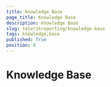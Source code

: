 ```yaml
---
title: Knowledge Base
page_title: Knowledge Base 
description: Knowledge Base
slug: telerikreporting/knowledge-base
tags: knowledge,base
published: True
position: 8
---
```


# Knowledge Base



